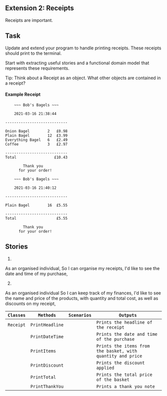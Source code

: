 ## Extension 2: Receipts

Receipts are important.

## Task

Update and extend your program to handle printing receipts. These receipts should print to the terminal.

Start with extracting useful stories and a functional domain model that represents these requirements.

Tip: Think about a Receipt as an object. What other objects are contained in a receipt?

#### Example Receipt
```
    ~~~ Bob's Bagels ~~~

    2021-03-16 21:38:44

----------------------------

Onion Bagel        2   £0.98
Plain Bagel        12  £3.99
Everything Bagel   6   £2.49
Coffee             3   £2.97

----------------------------
Total                 £10.43

        Thank you
      for your order!
```

```
    ~~~ Bob's Bagels ~~~

    2021-03-16 21:40:12

----------------------------

Plain Bagel        16  £5.55

----------------------------
Total                  £5.55

        Thank you
      for your order!
```

## Stories

1.
As an organised individual,
So I can organise my receipts,
I'd like to see the date and time of my purchase,

2.
As an organised individual
So I can keep track of my finances,
I'd like to see the name and price of the products, with quantity and total cost, as well as discounts on my receipt,

| `Classes` | `Methods`       | `Scenarios` | `Outputs`                                                   |
|-----------|-----------------|-------------|-------------------------------------------------------------|
| `Receipt` | `PrintHeadline` |             | `Prints the headline of the receipt`                        |
|           | `PrintDateTime` |             | `Prints the date and time of the purchase`                  |
|           | `PrintItems`    |             | `Prints the items from the basket, with quantity and price` |
|           | `PrintDiscount` |             | `Prints the discount applied`                               |
|           | `PrintTotal`    |             | `Prints the total price of the basket`                      |
|           | `PrintThankYou` |             | `Prints a thank you note`                                   |